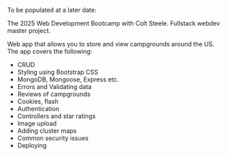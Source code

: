To be populated at a later date:

The 2025 Web Development Bootcamp with Colt Steele. Fullstack webdev master project. 

Web app that allows you to store and view campgrounds around the US. The app covers the following:
- CRUD
- Styling using Bootstrap CSS
- MongoDB, Mongoose, Express etc.
- Errors and Validating data
- Reviews of campgrounds
- Cookies, flash
- Authentication
- Controllers and star ratings
- Image upload
- Adding cluster maps
- Common security issues
- Deploying
